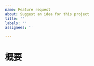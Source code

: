 ```yaml
---
name: Feature request
about: Suggest an idea for this project
title: ''
labels: ''
assignees: ''

---
```


# 概要
